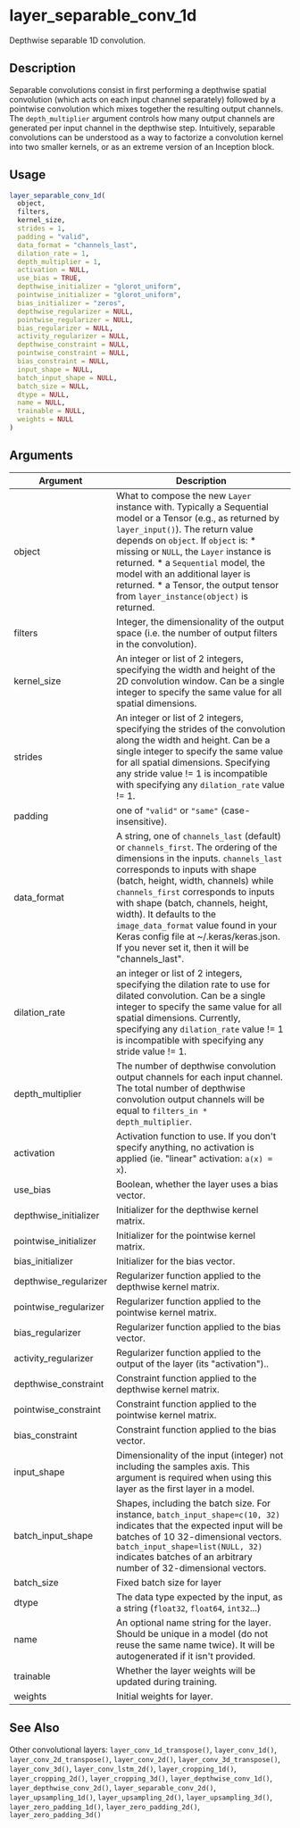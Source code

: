 # layer_separable_conv_1d


Depthwise separable 1D convolution.




## Description

Separable convolutions consist in first performing a depthwise spatial
convolution (which acts on each input channel separately) followed by a
pointwise convolution which mixes together the resulting output channels. The
``depth_multiplier`` argument controls how many output channels are generated
per input channel in the depthwise step. Intuitively, separable convolutions
can be understood as a way to factorize a convolution kernel into two smaller
kernels, or as an extreme version of an Inception block.





## Usage
```r
layer_separable_conv_1d(
  object,
  filters,
  kernel_size,
  strides = 1,
  padding = "valid",
  data_format = "channels_last",
  dilation_rate = 1,
  depth_multiplier = 1,
  activation = NULL,
  use_bias = TRUE,
  depthwise_initializer = "glorot_uniform",
  pointwise_initializer = "glorot_uniform",
  bias_initializer = "zeros",
  depthwise_regularizer = NULL,
  pointwise_regularizer = NULL,
  bias_regularizer = NULL,
  activity_regularizer = NULL,
  depthwise_constraint = NULL,
  pointwise_constraint = NULL,
  bias_constraint = NULL,
  input_shape = NULL,
  batch_input_shape = NULL,
  batch_size = NULL,
  dtype = NULL,
  name = NULL,
  trainable = NULL,
  weights = NULL
)
```




## Arguments


Argument      |Description
------------- |----------------
object | What to compose the new ``Layer`` instance with. Typically a Sequential model or a Tensor (e.g., as returned by ``layer_input()``). The return value depends on ``object``. If ``object`` is:   *  missing or `NULL`, the `Layer` instance is returned.  *  a `Sequential` model, the model with an additional layer is returned.  *  a Tensor, the output tensor from `layer_instance(object)` is returned.
filters | Integer, the dimensionality of the output space (i.e. the number of output filters in the convolution).
kernel_size | An integer or list of 2 integers, specifying the width and height of the 2D convolution window. Can be a single integer to specify the same value for all spatial dimensions.
strides | An integer or list of 2 integers, specifying the strides of the convolution along the width and height. Can be a single integer to specify the same value for all spatial dimensions. Specifying any stride value != 1 is incompatible with specifying any ``dilation_rate`` value != 1.
padding | one of ``"valid"`` or ``"same"`` (case-insensitive).
data_format | A string, one of ``channels_last`` (default) or ``channels_first``. The ordering of the dimensions in the inputs. ``channels_last`` corresponds to inputs with shape (batch, height, width, channels) while ``channels_first`` corresponds to inputs with shape (batch, channels, height, width). It defaults to the ``image_data_format`` value found in your Keras config file at ~/.keras/keras.json. If you never set it, then it will be "channels_last".
dilation_rate | an integer or list of 2 integers, specifying the dilation rate to use for dilated convolution. Can be a single integer to specify the same value for all spatial dimensions. Currently, specifying any ``dilation_rate`` value != 1 is incompatible with specifying any stride value != 1.
depth_multiplier | The number of depthwise convolution output channels for each input channel. The total number of depthwise convolution output channels will be equal to ``filters_in * depth_multiplier``.
activation | Activation function to use. If you don't specify anything, no activation is applied (ie. "linear" activation: ``a(x) = x``).
use_bias | Boolean, whether the layer uses a bias vector.
depthwise_initializer | Initializer for the depthwise kernel matrix.
pointwise_initializer | Initializer for the pointwise kernel matrix.
bias_initializer | Initializer for the bias vector.
depthwise_regularizer | Regularizer function applied to the depthwise kernel matrix.
pointwise_regularizer | Regularizer function applied to the pointwise kernel matrix.
bias_regularizer | Regularizer function applied to the bias vector.
activity_regularizer | Regularizer function applied to the output of the layer (its "activation")..
depthwise_constraint | Constraint function applied to the depthwise kernel matrix.
pointwise_constraint | Constraint function applied to the pointwise kernel matrix.
bias_constraint | Constraint function applied to the bias vector.
input_shape | Dimensionality of the input (integer) not including the samples axis. This argument is required when using this layer as the first layer in a model.
batch_input_shape | Shapes, including the batch size. For instance, ``batch_input_shape=c(10, 32)`` indicates that the expected input will be batches of 10 32-dimensional vectors. ``batch_input_shape=list(NULL, 32)`` indicates batches of an arbitrary number of 32-dimensional vectors.
batch_size | Fixed batch size for layer
dtype | The data type expected by the input, as a string (``float32``, ``float64``, ``int32``...)
name | An optional name string for the layer. Should be unique in a model (do not reuse the same name twice). It will be autogenerated if it isn't provided.
trainable | Whether the layer weights will be updated during training.
weights | Initial weights for layer.







## See Also

Other convolutional layers: 
`layer_conv_1d_transpose()`,
`layer_conv_1d()`,
`layer_conv_2d_transpose()`,
`layer_conv_2d()`,
`layer_conv_3d_transpose()`,
`layer_conv_3d()`,
`layer_conv_lstm_2d()`,
`layer_cropping_1d()`,
`layer_cropping_2d()`,
`layer_cropping_3d()`,
`layer_depthwise_conv_1d()`,
`layer_depthwise_conv_2d()`,
`layer_separable_conv_2d()`,
`layer_upsampling_1d()`,
`layer_upsampling_2d()`,
`layer_upsampling_3d()`,
`layer_zero_padding_1d()`,
`layer_zero_padding_2d()`,
`layer_zero_padding_3d()`



